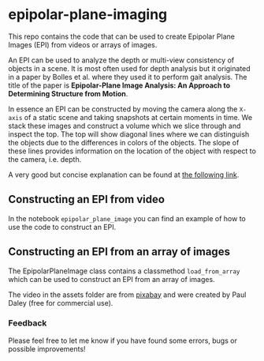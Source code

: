 # epipolar-plane-imaging

This repo contains the code that can be used to create Epipolar Plane Images (EPI) from videos or arrays of images.

An EPI can be used to analyze the depth or multi-view consistency of objects in a scene. 
It is most often used for depth analysis but it originated in a paper by Bolles et al. where they used it to perform gait analysis. 
The title of the paper is **Epipolar-Plane Image Analysis: An Approach to Determining Structure
from Motion**.

In essence an EPI can be constructed by moving the camera along the `X-axis` of a static scene and taking snapshots at certain moments in time. 
We stack these images and construct a volume which we slice through and inspect the top.
The top will show diagonal lines where we can distinguish the objects due to the differences in colors of the objects.
The slope of these lines provides information on the location of the object with respect to the camera, i.e. depth.

A very good but concise explanation can be found at [the following link](https://www.youtube.com/watch?v=1F_5c_escis).


## Constructing an EPI from video
In the notebook `epipolar_plane_image` you can find an example of how to use the code to construct an EPI. 

## Constructing an EPI from an array of images
The EpipolarPlaneImage class contains a classmethod `load_from_array` which can be used to construct an EPI from an array of images. 


The video in the assets folder are from [pixabay](https://pixabay.com/videos/liverpool-anchor-pier-head-england-46108/) and were created by Paul Daley (free for commercial use).

### Feedback
Please feel free to let me know if you have found some errors, bugs or possible improvements!
